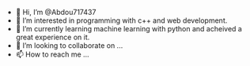 - 👋 Hi, I’m @Abdou717437
- 👀 I’m interested in programming with c++ and web development.
- 🌱 I’m currently learning machine learning with python and acheived a great experience on it.
- 💞️ I’m looking to collaborate on ...
- 📫 How to reach me ...

<!---
Abdou717437/Abdou717437 is a ✨ special ✨ repository because its `README.md` (this file) appears on your GitHub profile.
You can click the Preview link to take a look at your changes.
--->
